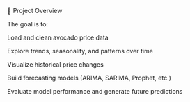 📌 Project Overview

The goal is to:

Load and clean avocado price data

Explore trends, seasonality, and patterns over time

Visualize historical price changes

Build forecasting models (ARIMA, SARIMA, Prophet, etc.)

Evaluate model performance and generate future predictions
